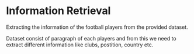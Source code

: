 # Information Retrieval

Extracting the information of the football players from the provided dataset.

Dataset consist of paragraph of each players and from this we need to extract different information like clubs, postition, country etc.
